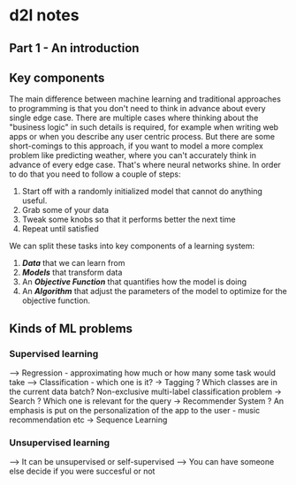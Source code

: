 # d2l notes 

## Part 1 - An introduction 
## Key components 
The main difference between machine learning and traditional approaches to programming is that you don't need to think in advance about every single edge case. 
There are multiple cases where thinking about the "business logic" in such details is required, for example when writing web apps or when you describe any user centric process.
But there are some short-comings to this approach, if you want to model a more complex problem like predicting weather, where you can't accurately think in advance of every edge case.
That's where neural networks shine. 
In order to do that you need to follow a couple of steps:
1. Start off with a randomly initialized model that cannot do anything useful.
2. Grab some of your data 
3. Tweak some knobs so that it performs better the next time
4. Repeat until satisfied 

We can split these tasks into key components of a learning system:
1. __*Data*__ that we can learn from 
2. ___Models___  that transform data 
3. An ***Objective Function*** that quantifies how the model is doing 
4. An ***Algorithm*** that adjust the parameters of the model to optimize for the objective function. 


## Kinds of ML problems 

### Supervised learning 

--> Regression - approximating how much or how many some task would take 
--> Classification - which one is it?
-> Tagging ? Which classes are in the current data batch? Non-exclusive multi-label classification problem 
-> Search ? Which one is relevant for the query 
-> Recommender System ? An emphasis is put on the personalization of the app to the user - music recommendation etc
-> Sequence Learning 

### Unsupervised learning 

--> It can be unsupervised or self-supervised
--> You can have someone else decide if you were succesful or not 

### 

